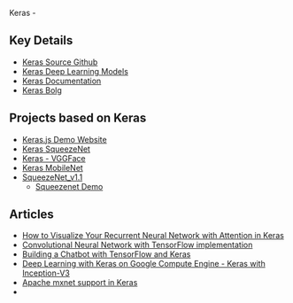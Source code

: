 Keras - 

## Key Details ##
 - [Keras Source Github](https://github.com/fchollet/keras)
 - [Keras Deep Learning Models](https://github.com/fchollet/deep-learning-models)
 - [Keras Documentation](https://keras.io/)
 - [Keras Bolg](https://blog.keras.io/)
  
## Projects based on Keras ## 
  - [Keras.js Demo Website](https://transcranial.github.io/keras-js/#/)
  - [Keras SqueezeNet](https://github.com/rcmalli/keras-squeezenet)
  - [Keras - VGGFace](https://github.com/rcmalli/keras-vggface)
  - [Keras MobileNet](https://github.com/rcmalli/keras-mobilenet)
  - [SqueezeNet_v1.1](https://github.com/DeepScale/SqueezeNet/tree/master/SqueezeNet_v1.1)
    - [Squeezenet Demo](https://github.com/DT42/squeezenet_demo)
  
  
## Articles ##
 - [How to Visualize Your Recurrent Neural Network with Attention in Keras](https://medium.com/datalogue/attention-in-keras-1892773a4f22)
 - [Convolutional Neural Network with TensorFlow implementation](https://medium.com/@harshsinghal726/building-a-convolutional-neural-network-in-python-with-tensorflow-d251c3ca8117)
 - [Building a Chatbot with TensorFlow and Keras](https://medium.com/@Altoros/building-a-chatbot-with-tensorflow-and-keras-d2f7e0c9c2f9)
 - [Deep Learning with Keras on Google Compute Engine - Keras with Inception-V3](https://medium.com/google-cloud/keras-inception-v3-on-google-compute-engine-a54918b0058)
 - [Apache mxnet support in Keras](https://medium.com/@julsimon/apache-mxnet-support-in-keras-83de7dec46e5)
 - []()
 
